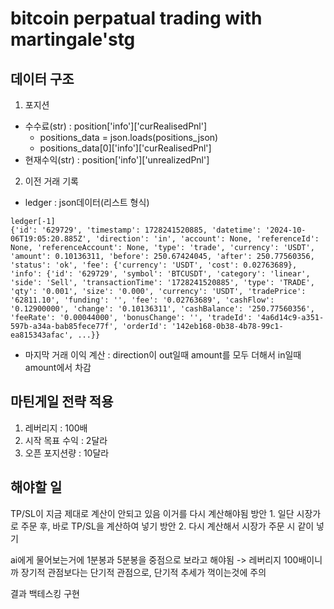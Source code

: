 # bitcoin perpatual trading with martingale'stg




## 데이터 구조
1. 포지션
- 수수료(str) : position['info']['curRealisedPnl']
    * positions_data = json.loads(positions_json)
    * positions_data[0]['info']['curRealisedPnl']
- 현재수익(str) : position['info']['unrealizedPnl']
2. 이전 거래 기록
- ledger : json데이터(리스트 형식)
```
ledger[-1]
{'id': '629729', 'timestamp': 1728241520885, 'datetime': '2024-10-06T19:05:20.885Z', 'direction': 'in', 'account': None, 'referenceId': None, 'referenceAccount': None, 'type': 'trade', 'currency': 'USDT', 'amount': 0.10136311, 'before': 250.67424045, 'after': 250.77560356, 'status': 'ok', 'fee': {'currency': 'USDT', 'cost': 0.02763689}, 'info': {'id': '629729', 'symbol': 'BTCUSDT', 'category': 'linear', 'side': 'Sell', 'transactionTime': '1728241520885', 'type': 'TRADE', 'qty': '0.001', 'size': '0.000', 'currency': 'USDT', 'tradePrice': '62811.10', 'funding': '', 'fee': '0.02763689', 'cashFlow': '0.12900000', 'change': '0.10136311', 'cashBalance': '250.77560356', 'feeRate': '0.00044000', 'bonusChange': '', 'tradeId': '4a6d14c9-a351-597b-a34a-bab85fece77f', 'orderId': '142eb168-0b38-4b78-99c1-ea815343afac', ...}}
```
- 마지막 거래 이익 계산 : direction이 out일때 amount를 모두 더해서 in일때 amount에서 차감

## 마틴게일 전략 적용
1. 레버리지 : 100배
2. 시작 목표 수익 : 2달라
3. 오픈 포지션량 : 10달라



## 해야할 일
TP/SL이 지금 제대로 계산이 안되고 있음 이거를 다시 계산해야됨
방안 1. 일단 시장가로 주문 후, 바로 TP/SL을 계산하여 넣기
방안 2. 다시 계산해서 시장가 주문 시 같이 넣기

ai에게 물어보는거에 1분봉과 5분봉을 중점으로 보라고 해야됨 -> 레버리지 100배이니까 장기적 관점보다는 단기적 관점으로, 단기적 추세가 꺽이는것에 주의

결과 백테스킹 구현
